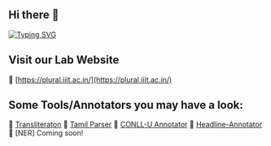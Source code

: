 ## Hi there 👋

[![Typing SVG](https://readme-typing-svg.herokuapp.com?font=Fira+Code&pause=1000&color=F7135E&width=435&lines=Welcome+to+PLURAL+LAB)](https://git.io/typing-svg)

## Visit our Lab Website
🔗 [https://plural.iiit.ac.in/](https://plural.iiit.ac.in/)

## Some Tools/Annotators you may have a look:
🔗 [Transliteraton]()
🔗 [Tamil Parser]()
🔗 [CONLL-U Annotator]()
🔗 [Headline-Annotator]()
🔗 [NER] Coming soon!

<!--
**plural-param/plural-param** is a ✨ _special_ ✨ repository because its `README.md` (this file) appears on your GitHub profile.

Here are some ideas to get you started:

- 🔭 I’m currently working on ...
- 🌱 I’m currently learning ...
- 👯 I’m looking to collaborate on ...
- 🤔 I’m looking for help with ...
- 💬 Ask me about ...
- 📫 How to reach me: ...
- 😄 Pronouns: ...
- ⚡ Fun fact: ...
-->
